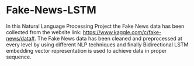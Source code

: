# Fake-News-LSTM

In this Natural Language Processing Project the Fake News data has been collected from the website link:  https://www.kaggle.com/c/fake-news/data#. The Fake News data has been cleaned and preprocessed at every level by using different NLP techniques and finally Bidirectional LSTM embedding vector representation is used to achieve data in proper sequence. 
